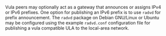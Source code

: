 Vula peers may optionally act as a gateway that announces or assigns IPv4 or
IPv6 prefixes.  One option for publishing an IPv6 prefix is to use `radvd` for
prefix announcement. The `radvd` package on Debian GNU/Linux or Ubuntu may be
configured using the example `radvd.conf` configuration file for publishing a
vula compatible ULA to the local-area network.
